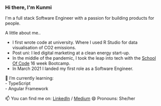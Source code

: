 ### Hi there, I'm Kunmi

I'm a full stack Software Engineer with a passion for building products for people. 

A little about me..
* I first wrote code at university. Where I used R Studio for data visualisation of CO2 emissions.
* Post uni: I led digital marketing at a clean energy start-up. 
* In the middle of the pandemic, I took the leap into tech with the [School Of Code](https://www.schoolofcode.co.uk/ "School Of Code Homepage") 16 week Bootcamp.
* In March 2021 I landed my first role as a Software Engineer. 

<!-- 🔭  I’m currently working on:<br/>
      - Working in a team of 4 developers to build a full stack application using TypeScript, React, Firebase. We are building a platform to engorage women to exercise together. <br/> 
      - Building my portfolio website which I wireframed using Figma. You can see my plans [here](https://www.figma.com/file/JSJGnzIgccCPZrK4tx9Iws/Portfolio-Website?node-id=0%3A1) -->
      
🌱  I’m currently learning: <br/> 
      - TypeScript <br/>
      - Angular Framework <br/> 
<!--       - React Testing Library <br/> -->
<!--       - [Postman](https://www.postman.com/company/student-program/) Student Expert course <br/>  -->

📫  You can find me on: [LinkedIn](https://www.linkedin.com/in/kunmi-williams/) / [Medium](https://kumswilliams.medium.com/) 
😄  Pronouns: She/her

<!--
**kumsw/kumsw** is a ✨ _special_ ✨ repository because its `README.md` (this file) appears on your GitHub profile.
- 👯 I’m looking to collaborate on ...
- 🤔 I’m looking for help with ...
- 
- 💬 Ask me about ...
- ⚡ Fun fact: ...



-->
